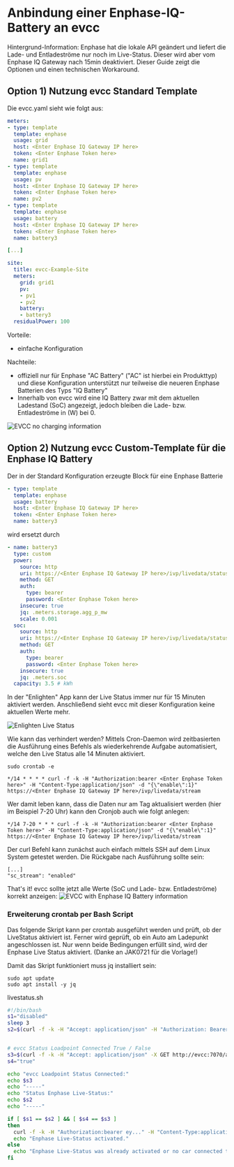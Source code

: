 # Anbindung einer Enphase-IQ-Battery an evcc

Hintergrund-Information:
Enphase hat die lokale API geändert und liefert die Lade- und Entladeströme nur noch im Live-Status. Dieser wird aber vom Enphase IQ Gateway nach 15min deaktiviert. Dieser Guide zeigt die Optionen und einen technischen Workaround.

## Option 1) Nutzung evcc Standard Template

Die evcc.yaml sieht wie folgt aus:

```yml
meters:
- type: template
  template: enphase
  usage: grid
  host: <Enter Enphase IQ Gateway IP here>
  token: <Enter Enphase Token here>
  name: grid1
- type: template
  template: enphase
  usage: pv
  host: <Enter Enphase IQ Gateway IP here>
  token: <Enter Enphase Token here>
  name: pv2
- type: template
  template: enphase
  usage: battery
  host: <Enter Enphase IQ Gateway IP here>
  token: <Enter Enphase Token here>
  name: battery3

[...]

site:
  title: evcc-Example-Site
  meters:
    grid: grid1
    pv:
    - pv1
    - pv2
    battery:
    - battery3
  residualPower: 100
```
Vorteile:
- einfache Konfiguration

Nachteile:
- offiziell nur für Enphase "AC Battery" ("AC" ist hierbei ein Produkttyp) und diese Konfiguration unterstützt nur teilweise die neueren Enphase Batterien des Typs "IQ Battery"
- Innerhalb von evcc wird eine IQ Battery zwar mit dem aktuellen Ladestand (SoC) angezeigt, jedoch bleiben die Lade- bzw. Entladeströme in (W) bei 0.

![EVCC no charging information](images/EVCC-EnphaseIQBattery-NoChargeInfo-small.png)

## Option 2) Nutzung evcc Custom-Template für die Enphase IQ Battery

Der in der Standard Konfiguration erzeugte Block für eine Enphase Batterie
```yml
- type: template
  template: enphase
  usage: battery
  host: <Enter Enphase IQ Gateway IP here>
  token: <Enter Enphase Token here>
  name: battery3
```

wird ersetzt durch

```yml
- name: battery3
  type: custom
  power:
    source: http
    uri: https://<Enter Enphase IQ Gateway IP here>/ivp/livedata/status
    method: GET
    auth:
      type: bearer
      password: <Enter Enphase Token here>
    insecure: true
    jq: .meters.storage.agg_p_mw
    scale: 0.001
  soc:
    source: http
    uri: https://<Enter Enphase IQ Gateway IP here>/ivp/livedata/status
    method: GET
    auth:
      type: bearer
      password: <Enter Enphase Token here>
    insecure: true
    jq: .meters.soc
  capacity: 3.5 # kWh
```

In der "Enlighten" App kann der Live Status immer nur für 15 Minuten aktiviert werden. Anschließend sieht evcc mit dieser Konfiguration keine aktuellen Werte mehr.

![Enlighten Live Status](images/Enlighten-Live-Status-small.png)

Wie kann das verhindert werden?
Mittels Cron-Daemon wird zeitbasierten die Ausführung eines Befehls als wiederkehrende Aufgabe automatisiert, welche den Live Status alle 14 Minuten aktiviert.

```
sudo crontab -e
```

```
*/14 * * * * curl -f -k -H "Authorization:bearer <Enter Enphase Token here>" -H "Content-Type:application/json" -d "{\"enable\":1}" https://<Enter Enphase IQ Gateway IP here>/ivp/livedata/stream
```

Wer damit leben kann, dass die Daten nur am Tag aktualisiert werden (hier im Beispiel 7-20 Uhr) kann den Cronjob auch wie folgt anlegen:
```
*/14 7-20 * * * curl -f -k -H "Authorization:bearer <Enter Enphase Token here>" -H "Content-Type:application/json" -d "{\"enable\":1}" https://<Enter Enphase IQ Gateway IP here>/ivp/livedata/stream
```

Der curl Befehl kann zunächst auch einfach mittels SSH auf dem Linux System getestet werden. Die Rückgabe nach Ausführung sollte sein:
```
[...]
"sc_stream": "enabled"
```

That's it! evcc sollte jetzt alle Werte (SoC und Lade- bzw. Entladeströme) korrekt anzeigen:
![EVCC with Enphase IQ Battery information](images/EVCC-EnphaseIQBattery-ChargeInfo-small.png)


### Erweiterung crontab per Bash Script
Das folgende Skript kann per crontab ausgeführt werden und prüft, ob der LiveStatus aktiviert ist. Ferner wird geprüft, ob ein Auto am Ladepunkt angeschlossen ist.
Nur wenn beide Bedingungen erfüllt sind, wird der Enphase Live Status aktiviert. (Danke an JAK0721 für die Vorlage!)

Damit das Skript funktioniert muss jq installiert sein:
```
sudo apt update
sudo apt install -y jq
```

livestatus.sh
```bash
#!/bin/bash
s1="disabled"
sleep 3
s2=$(curl -f -k -H "Accept: application/json" -H "Authorization: Bearer ey..." -X GET https://192.168.x.x/ivp/livedata/status | jq -r .connection.sc_stream)


# evcc Status Loadpoint Connected True / False
s3=$(curl -f -k -H "Accept: application/json" -X GET http://evcc:7070/api/state | jq -r .result.loadpoints[].connected)
s4="true"

echo "evcc Loadpoint Status Connected:"
echo $s3
echo "-----"
echo "Status Enphase Live-Status:"
echo $s2
echo "-----"

if [ $s1 == $s2 ] && [ $s4 == $s3 ]
then
  curl -f -k -H "Authorization:bearer ey..." -H "Content-Type:application/json" -d "{\"enable\":1}" https://192.168.x.x/ivp/livedata/stream
  echo "Enphase Live-Status activated."
else
  echo "Enphase Live-Status was already activated or no car connected to Loadpoint."
fi
```
